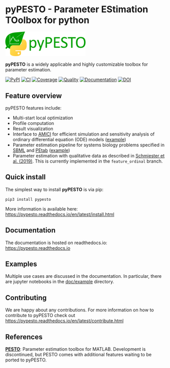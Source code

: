 # pyPESTO - Parameter EStimation TOolbox for python

<img src="https://raw.githubusercontent.com/ICB-DCM/pyPESTO/master/doc/logo/logo_wordmark.png" width="50%" alt="pyPESTO logo"/>

**pyPESTO** is a widely applicable and highly customizable toolbox for
parameter estimation.

[![PyPI](https://badge.fury.io/py/pypesto.svg)](https://badge.fury.io/py/pypesto)
[![CI](https://github.com/ICB-DCM/pyPESTO/workflows/CI/badge.svg)](https://github.com/ICB-DCM/pyPESTO/actions)
[![Coverage](https://codecov.io/gh/ICB-DCM/pyPESTO/branch/master/graph/badge.svg)](https://codecov.io/gh/ICB-DCM/pyPESTO)
[![Quality](https://api.codacy.com/project/badge/Grade/134432ddad0e464b8494587ff370f661)](https://www.codacy.com/app/dweindl/pyPESTO?utm_source=github.com&amp;utm_medium=referral&amp;utm_content=ICB-DCM/pyPESTO&amp;utm_campaign=Badge_Grade)
[![Documentation](https://readthedocs.org/projects/pypesto/badge/?version=latest)](https://pypesto.readthedocs.io)
[![DOI](https://zenodo.org/badge/DOI/10.5281/zenodo.4614930.svg)](https://doi.org/10.5281/zenodo.4614930)

## Feature overview

pyPESTO features include:

* Multi-start local optimization
* Profile computation
* Result visualization
* Interface to [AMICI](https://github.com/ICB-DCM/AMICI/) for efficient
  simulation and sensitivity analysis of ordinary differential equation (ODE)
  models
  ([example](https://github.com/ICB-DCM/pyPESTO/blob/master/doc/example/boehm_JProteomeRes2014.ipynb))
* Parameter estimation pipeline for systems biology problems specified in
  [SBML](http://sbml.org/) and [PEtab](https://github.com/PEtab-dev/PEtab)
  ([example](https://github.com/ICB-DCM/pyPESTO/blob/master/doc/example/petab_import.ipynb))
* Parameter estimation with qualitative data as described in
  [Schmiester et al. (2019)](https://www.biorxiv.org/content/10.1101/848648v1).
  This is currently implemented in the `feature_ordinal` branch.

## Quick install

The simplest way to install **pyPESTO** is via pip:

```shell
pip3 install pypesto
```

More information is available here:
https://pypesto.readthedocs.io/en/latest/install.html

## Documentation

The documentation is hosted on readthedocs.io:
<https://pypesto.readthedocs.io>

## Examples

Multiple use cases are discussed in the documentation. In particular, there are
jupyter notebooks in the [doc/example](doc/example) directory.

## Contributing

We are happy about any contributions. For more information on how to contribute
to pyPESTO check out
<https://pypesto.readthedocs.io/en/latest/contribute.html>

## References

[**PESTO**](https://github.com/ICB-DCM/PESTO/):
Parameter estimation toolbox for MATLAB. Development is discontinued, but PESTO
comes with additional features waiting to be ported to pyPESTO.
